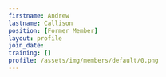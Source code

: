 ```yaml
---
firstname: Andrew
lastname: Callison
position: [Former Member]
layout: profile
join_date:
training: []
profile: /assets/img/members/default/0.png
---
```

